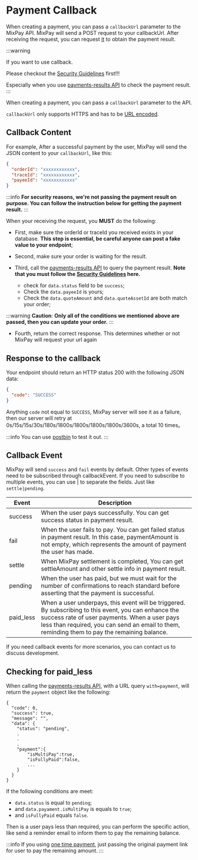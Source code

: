 # Payment Callback

When creating a payment, you can pass a `callbackUrl` parameter to the MixPay API. MixPay will send a POST request to your callbackUrl. After receiving the request, you can request [it](/api/payments/payments-results) to obtain the payment result.


:::warning

If you want to use callback.

Please checkout the [Security Guidelines](/guides/security-guidelines) first!!! 

Especially when you use [payments-results API](/api/payments/payments-results) to check the payment result. 
:::

When creating a payment, you can pass a `callbackUrl` parameter to the API. 

`callbackUrl` only supports HTTPS and has to be [URL encoded](https://www.w3schools.com/tags/ref_urlencode.ASP).

## Callback Content

For example, After a successful payment by the user, MixPay will send the JSON content to your `callbackUrl`, like this:

```json
{
  "orderId": "xxxxxxxxxxxx",
  "traceId": "xxxxxxxxxxxx",
  "payeeId": "xxxxxxxxxxxx"
}
```

:::info
**For security reasons, we're not passing the payment result on purpose. You can follow the instruction below for getting the payment result.**
:::

When your receiving the request, you **MUST** do the following:

- First, make sure the orderId or traceId you received exists in your database. **This step is essential, be careful anyone can post a fake value to your endpoint**;

- Second, make sure your order is waiting for the result.

- Third, call the [payments-results API](/api/payments/payments-results) to query the payment result. **Note that you must follow the [Security Guidelines](/guides/security-guidelines) here.**

  * check for `data.status` field to be `success`;
  * Check the `data.payeeId` is yours;
  * Check the `data.quoteAmount` and `data.quoteAssetId` are both match your order;

:::warning
**Caution**: **Only all of the conditions we mentioned above are passed, then you can update your order.**
:::

- Fourth, return the correct response. This determines whether or not MixPay will request your url again


## Response to the callback

Your endpoint should return an HTTP status 200 with the following JSON data:

```json
{  
  "code": "SUCCESS"
}
```

Anything `code` not equal to `SUCCESS`, MixPay server will see it as a failure, then our server will retry at 0s/15s/15s/30s/180s/1800s/1800s/1800s/1800s/3600s, a total 10 times。

:::info
You can use [postbin](https://www.toptal.com/developers/postbin/) to test it out.
:::

## Callback Event

MixPay will send `success` and `fail` events by default. Other types of events need to be subscribed through callbackEvent. If you need to subscribe to multiple events, you can use | to separate the fields. Just like `settle|pending`. 

| Event| Description|
| --- | --- |
| success | When the user pays successfully. You can get success status in payment result. |
| fail | When the user fails to pay. You can get failed status in payment result. In this case, paymentAmount is not empty, which represents the amount of payment the user has made.|
| settle | When MixPay settlement is completed, You can get settleAmount and other settle info in payment result.|
| pending | When the user has paid, but we must wait for the number of confirmations to reach standard before asserting that the payment is successful.|
| paid_less | When a user underpays, this event will be triggered. By subscribing to this event, you can enhance the success rate of user payments. When a user pays less than required, you can send an email to them, reminding them to pay the remaining balance. |

If you need callback events for more scenarios, you can contact us to discuss development.


## Checking for paid_less

When calling the  [payments-results API](/api/payments/payments-results), with a URL query `with=payment`, will return the `payment` object like the following:

```
{
  "code": 0,
  "success": true,
  "message": "",
  "data": {
    "status": "pending",
    .
    .
    .
    "payment":{
        "isMultiPay":true,
        "isFullyPaid":false,
        ...
    }
  }
}
```

If the following conditions are meet: 

- `data.status` is equal to `pending`;
- and `data.payament.isMultiPay` is equals to `true`;
- and `isFullyPaid` equals `false`.

Then is a user pays less than required, you can perform the specific action, like send a reminder email to inform them to pay the remaining balance.

:::info
If you using [one time payment](/api/payments/one-time-payment), just passing the original payment link for user to pay the remaining amount.
:::